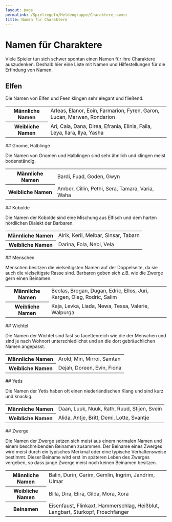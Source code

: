 ```yaml
---
layout: page
permalink: /Spielregeln/Heldengruppe/Charaktere_namen
title: Namen für Charaktere
---
```


# Namen für Charaktere

Viele Spieler tun sich schwer spontan einen Namen für ihre Charaktere auszudenken. Deshalb hier eine Liste mit Namen und Hilfestellungen für die Erfindung von Namen.

## Elfen

Die Namen von Elfen und Feen klingen sehr elegant und fließend.

<table>
<tbody>
<tr><th>Männliche Namen</th><td>Arleas, Elanor, Eoin, Farmarion, Fyren, Garon, Lucan, Marwen, Rondarion</td></tr>
<tr><th>Weibliche Namen</th><td>Ari, Caia, Dana, Direa, Efrania, Elinia, Faila, Leya, Ilara, Ilya, Yasha</td></tr>
</tbody>
</table>
## Gnome, Halblinge

Die Namen von Gnomen und Halblingen sind sehr ähnlich und klingen meist bodenständig. 

<table>
<tbody>
<tr><th>Männliche Namen</th><td>Bardi, Fuad, Goden, Gwyn</td></tr>
<tr><th>Weibliche Namen</th><td>Amber, Cillin, Pethi, Sera, Tamara, Varia, Waha</td></tr>
</tbody>
</table>
## Kobolde

Die Namen der Kobolde sind eine Mischung aus Elfisch und dem harten nördlichen Dialekt der Barbaren. 

<table>
<tbody>
<tr><th>Männliche Namen</th><td>Alrik, Keril, Melbar, Sinsar, Tabarn</td></tr>
<tr><th>Weibliche Namen</th><td>Darina, Fola, Nebi, Vela</td></tr>
</tbody>
</table>
## Menschen

Menschen besitzen die vielseitigsten Namen auf der Doppelseite, da sie auch die vielseitigste Rasse sind. Barbaren geben sich z.B. wie die Zwerge gern einen Beinamen.

<table>
<tbody>
<tr><th>Männliche Namen</th><td>Beolas, Brogan, Dugan, Edric, Ellos, Juri, Kargen, Oleg, Rodric, Salim</td></tr>
<tr><th>Weibliche Namen</th><td>Kaja, Levka, Liada, Newa, Tessa, Valerie, Walpurga</td></tr>
</tbody>
</table>
## Wichtel

Die Namen der Wichtel sind fast so facettenreich wie die der Menschen und sind je nach Wohnort unterschiedlichst und an die dort gebräuchlichen Namen angepasst.

<table>
<tbody>
<tr><th>Männliche Namen</th><td>Arold, Min, Mirroi, Samtan</td></tr>
<tr><th>Weibliche Namen</th><td>Dejah, Doreen, Evin, Fiona</td></tr>
</tbody>
</table>
## Yetis

Die Namen der Yetis haben oft einen niederländischen Klang und sind kurz und knackig.

<table>
<tbody>
<tr><th>Männliche Namen</th><td>Daan, Luuk, Nuuk, Rath, Ruud, Stijen, Svein</td></tr>
<tr><th>Weibliche Namen</th><td>Alida, Antje, Britt, Demi, Lotte, Svantje</td></tr>
</tbody>
</table>
## Zwerge

Die Namen der Zwerge setzen sich meist aus einem normalen Namen und einem beschreibenden Beinamen zusammen. Der Beiname eines Zwerges wird meist durch ein typisches Merkmal oder eine typische Verhaltensweise bestimmt. Dieser Beiname wird erst im späteren Leben des Zwerges vergeben, so dass junge Zwerge meist noch keinen Beinamen besitzen.

<table>
<tbody>
<tr><th>Männliche Namen</th><td>Balin, Durin, Garim, Gemlin, Ingrim, Jandrim, Ulmar</td></tr>
<tr><th>Weibliche Namen</th><td>Billa, Dira, Elira, Gilda, Mora, Xora</td></tr>
<tr><th>Beinamen</th><td>Eisenfaust, Flinkaxt, Hammerschlag, Heißblut, Langbart, Sturkopf, Froschfänger</td></tr>
</tbody>
</table>
